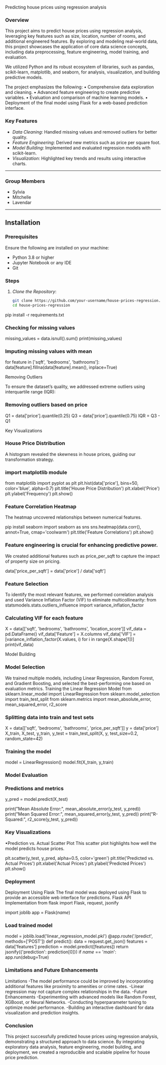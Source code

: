 Predicting house prices using regression analysis
### Overview
This project aims to predict house prices using regression analysis, leveraging key features such as size, location, number of rooms, and additional engineered features. By exploring and modeling real-world data, this project showcases the application of core data science concepts, including data preprocessing, feature engineering, model training, and evaluation.

We utilized Python and its robust ecosystem of libraries, such as pandas, scikit-learn, matplotlib, and seaborn, for analysis, visualization, and building predictive models.

The project emphasizes the following:
	•	Comprehensive data exploration and cleaning.
	•	Advanced feature engineering to create predictive variables.
	•	Evaluation and comparison of machine learning models.
	•	Deployment of the final model using Flask for a web-based prediction interface.

### Key Features
- *Data Cleaning*: Handled missing values and removed outliers for better quality.
- *Feature Engineering*: Derived new metrics such as price per square foot.
- *Model Building*: Implemented and evaluated regression models with scikit-learn.
- *Visualization*: Highlighted key trends and results using interactive charts.

---

### Group Members
- Sylvia
- Mitchelle
- Lavendar

---

## Installation

### Prerequisites
Ensure the following are installed on your machine:
- Python 3.8 or higher
- Jupyter Notebook or any IDE
- Git

### Steps
1. *Clone the Repository*:
   ```bash
   git clone https://github.com/your-username/house-prices-regression.git
   cd house-prices-regression
pip install -r requirements.txt
### Checking for missing values
missing_values = data.isnull().sum()
print(missing_values)

### Imputing missing values with mean
for feature in ['sqft', 'bedrooms', 'bathrooms']:
    data[feature].fillna(data[feature].mean(), inplace=True)

Removing Outliers

To ensure the dataset’s quality, we addressed extreme outliers using interquartile range (IQR):

### Removing outliers based on price
Q1 = data['price'].quantile(0.25)
Q3 = data['price'].quantile(0.75)
IQR = Q3 - Q1

Key Visualizations
### House Price Distribution
A histogram revealed the skewness in house prices, guiding our transformation strategy.

### import matplotlib module
from matplotlib import pyplot as plt
plt.hist(data['price'], bins=50, color='blue', alpha=0.7) 
plt.title('House Price Distribution') 
plt.xlabel('Price') 
plt.ylabel('Frequency') 
plt.show()
### Feature Correlation Heatmap
The heatmap uncovered relationships between numerical features.

pip install seaborn
import seaborn as sns
sns.heatmap(data.corr(), annot=True, cmap='coolwarm')
plt.title('Feature Correlations')
plt.show()

### Feature engineering is crucial for enhancing predictive power.
We created additional features such as price_per_sqft to capture the impact of property size on pricing.

data['price_per_sqft'] = data['price'] / data['sqft']

### Feature Selection
To identify the most relevant features, we performed correlation analysis and used Variance Inflation Factor (VIF) to eliminate multicollinearity:
from statsmodels.stats.outliers_influence import variance_inflation_factor

### Calculating VIF for each feature
X = data[['sqft', 'bedrooms', 'bathrooms', 'location_score']]
vif_data = pd.DataFrame()
vif_data['Feature'] = X.columns
vif_data['VIF'] = [variance_inflation_factor(X.values, i) for i in range(X.shape[1])]
print(vif_data)

 Model Building

### Model Selection
We trained multiple models, including Linear Regression, Random Forest, and Gradient Boosting, and selected the best-performing one based on evaluation metrics.
Training the Linear Regression Model
from sklearn.linear_model import LinearRegression
from sklearn.model_selection import train_test_split
from sklearn.metrics import mean_absolute_error, mean_squared_error, r2_score

### Splitting data into train and test sets
X = data[['sqft', 'bedrooms', 'bathrooms', 'price_per_sqft']]
y = data['price']
X_train, X_test, y_train, y_test = train_test_split(X, y, test_size=0.2, random_state=42)

### Training the model
model = LinearRegression()
model.fit(X_train, y_train)

### Model Evaluation

### Predictions and metrics
y_pred = model.predict(X_test)

print("Mean Absolute Error:", mean_absolute_error(y_test, y_pred))
print("Mean Squared Error:", mean_squared_error(y_test, y_pred))
print("R-Squared:", r2_score(y_test, y_pred))

### Key Visualizations
•Prediction vs. Actual Scatter Plot
This scatter plot highlights how well the model predicts house prices.

plt.scatter(y_test, y_pred, alpha=0.5, color='green')
plt.title('Predicted vs. Actual Prices')
plt.xlabel('Actual Prices')
plt.ylabel('Predicted Prices')
plt.show()

### Deployment
Deployment Using Flask
The final model was deployed using Flask to provide an accessible web interface for predictions.
Flask API Implementation
from flask import Flask, request, jsonify

import joblib
app = Flask(_name_)

### Load trained model
model = joblib.load('linear_regression_model.pkl')
@app.route('/predict', methods=['POST'])
def predict():
    data = request.get_json()
    features = data['features']
    prediction = model.predict([features])
    return jsonify({'prediction': prediction[0]})
if _name_ == '_main_':
    app.run(debug=True)

### Limitations and Future Enhancements
Limitations
-The model performance could be improved by incorporating additional features like proximity to amenities or crime rates.
-Linear regression may not capture complex relationships in the data.
-Future Enhancements
-Experimenting with advanced models like Random Forest, XGBoost, or Neural Networks.
-Conducting hyperparameter tuning to optimize model performance.
-Building an interactive dashboard for data visualization and prediction insights.

### Conclusion
This project successfully predicted house prices using regression analysis, demonstrating a structured approach to data science. By integrating exploratory data analysis, feature engineering, model building, and deployment, we created a reproducible and scalable pipeline for house price prediction.


